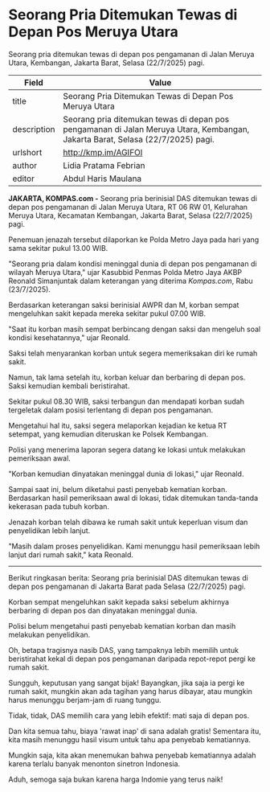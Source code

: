 # Seorang Pria Ditemukan Tewas di Depan Pos Meruya Utara

Seorang pria ditemukan tewas di depan pos pengamanan di Jalan Meruya Utara, Kembangan, Jakarta Barat, Selasa (22/7/2025) pagi.

| Field       | Value                                                       |
|-------------|-------------------------------------------------------------|
| title       | Seorang Pria Ditemukan Tewas di Depan Pos Meruya Utara |
| description | Seorang pria ditemukan tewas di depan pos pengamanan di Jalan Meruya Utara, Kembangan, Jakarta Barat, Selasa (22/7/2025) pagi. |
| urlshort    | http://kmp.im/AGIFOl |
| author      | Lidia Pratama Febrian |
| editor      | Abdul Haris Maulana |

**JAKARTA, KOMPAS.com -** Seorang pria berinisial DAS ditemukan tewas di depan pos pengamanan di Jalan Meruya Utara, RT 06 RW 01, Kelurahan Meruya Utara, Kecamatan Kembangan, Jakarta Barat, Selasa (22/7/2025) pagi.

Penemuan jenazah tersebut dilaporkan ke Polda Metro Jaya pada hari yang sama sekitar pukul 13.00 WIB.

\"Seorang pria dalam kondisi meninggal dunia di depan pos pengamanan di wilayah Meruya Utara,\" ujar Kasubbid Penmas Polda Metro Jaya AKBP Reonald Simanjuntak dalam keterangan yang diterima *Kompas.com*, Rabu (23/7/2025).

Berdasarkan keterangan saksi berinisial AWPR dan M, korban sempat mengeluhkan sakit kepada mereka sekitar pukul 07.00 WIB.

\"Saat itu korban masih sempat berbincang dengan saksi dan mengeluh soal kondisi kesehatannya,\" ujar Reonald.

Saksi telah menyarankan korban untuk segera memeriksakan diri ke rumah sakit.

Namun, tak lama setelah itu, korban keluar dan berbaring di depan pos. Saksi kemudian kembali beristirahat.

Sekitar pukul 08.30 WIB, saksi terbangun dan mendapati korban sudah tergeletak dalam posisi terlentang di depan pos pengamanan.

Mengetahui hal itu, saksi segera melaporkan kejadian ke ketua RT setempat, yang kemudian diteruskan ke Polsek Kembangan.

Polisi yang menerima laporan segera datang ke lokasi untuk melakukan pemeriksaan awal.

"Korban kemudian dinyatakan meninggal dunia di lokasi," ujar Reonald.

Sampai saat ini, belum diketahui pasti penyebab kematian korban. Berdasarkan hasil pemeriksaan awal di lokasi, tidak ditemukan tanda-tanda kekerasan pada tubuh korban.

Jenazah korban telah dibawa ke rumah sakit untuk keperluan visum dan penyelidikan lebih lanjut.

"Masih dalam proses penyelidikan. Kami menunggu hasil pemeriksaan lebih lanjut dari rumah sakit," kata Reonald.

---
Berikut ringkasan berita: Seorang pria berinisial DAS ditemukan tewas di depan pos pengamanan di Jakarta Barat pada Selasa (22/7/2025) pagi.

 Korban sempat mengeluhkan sakit kepada saksi sebelum akhirnya berbaring di depan pos dan dinyatakan meninggal dunia.

 Polisi belum mengetahui pasti penyebab kematian korban dan masih melakukan penyelidikan.



Oh, betapa tragisnya nasib DAS, yang tampaknya lebih memilih untuk beristirahat kekal di depan pos pengamanan daripada repot-repot pergi ke rumah sakit.

 Sungguh, keputusan yang sangat bijak! Bayangkan, jika saja ia pergi ke rumah sakit, mungkin akan ada tagihan yang harus dibayar, atau mungkin harus menunggu berjam-jam di ruang tunggu.

 Tidak, tidak, DAS memilih cara yang lebih efektif: mati saja di depan pos.

 Dan kita semua tahu, biaya 'rawat inap' di sana adalah gratis! Sementara itu, kita masih menunggu hasil visum untuk tahu apa penyebab kematiannya.

 Mungkin saja, kita akan menemukan bahwa penyebab kematiannya adalah karena terlalu banyak menonton sinetron Indonesia.

 Aduh, semoga saja bukan karena harga Indomie yang terus naik!
